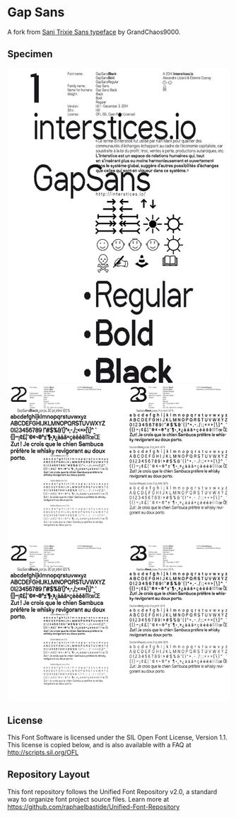 # Gap Sans

A fork from [Sani Trixie Sans typeface](http://openfontlibrary.org/en/font/sani-trixie-sans) by GrandChaos9000.

## Specimen
![specimen](https://raw.githubusercontent.com/Interstices-/GapSans/master/documentation/specimen/web/Specimen.jpg)
![specimen](https://raw.githubusercontent.com/Interstices-/GapSans/master/documentation/specimen/web/Specimen12.jpg)
![specimen](https://raw.githubusercontent.com/Interstices-/GapSans/master/documentation/specimen/web/Specimen12.jpg)

## License

This Font Software is licensed under the SIL Open Font License, Version 1.1. 
This license is copied below, and is also available with a FAQ at 
http://scripts.sil.org/OFL

## Repository Layout

This font repository follows the Unified Font Repository v2.0, 
a standard way to organize font project source files. Learn more at 
https://github.com/raphaelbastide/Unified-Font-Repository

